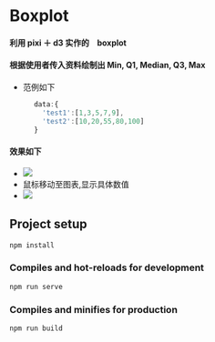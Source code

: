 # Boxplot

#### 利用 pixi ＋ d3 实作的　boxplot
#### 根据使用者传入资料绘制出 Min, Q1, Median, Q3, Max
- 范例如下
``` JavaScript
      data:{
        'test1':[1,3,5,7,9],
        'test2':[10,20,55,80,100]
      }
```
#### 效果如下
- ![](https://i.imgur.com/YwzNjZK.png)
- 鼠标移动至图表,显示具体数值
- ![](https://i.imgur.com/g0Yn0f0.png)
## Project setup
```
npm install
```

### Compiles and hot-reloads for development
```
npm run serve
```

### Compiles and minifies for production
```
npm run build
```